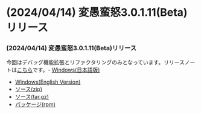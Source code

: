 # (2024/04/14) 変愚蛮怒3.0.1.11(Beta)リリース

### (2024/04/14) 変愚蛮怒3.0.1.11(Beta)リリース
今回はデバッグ機能拡張とリファクタリングのみとなっています。リリースノートは[こちら](https://github.com/hengband/hengband/releases/tag/3.0.1.11-Beta)です。- [Windows(日本語版)](https://github.com/hengband/hengband/releases/download/3.0.1.11-Beta/Hengband-3.0.1.11-Beta-jp.zip)
- [Windows(English Version)](https://github.com/hengband/hengband/releases/download/3.0.1.11-Beta/Hengband-3.0.1.11-Beta-en.zip)
- [ソース(zip)](https://github.com/hengband/hengband/archive/refs/tags/3.0.1.11-Beta.zip)
- [ソース(tar.gz)](https://github.com/hengband/hengband/archive/refs/tags/3.0.1.11-Beta.tar.gz)
- [パッケージ(rpm)](https://copr.fedorainfracloud.org/coprs/whitehara/hengband/build/7321580/)

